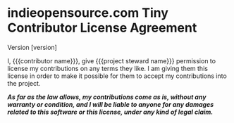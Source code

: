 # indieopensource.com Tiny Contributor License Agreement

Version [version]

I, {{{contributor name}}}, give {{{project steward name}}} permission to license my contributions on any terms they like.  I am giving them this license in order to make it possible for them to accept my contributions into the project.

***As far as the law allows, my contributions come as is, without any warranty or condition, and I will be liable to anyone for any damages related to this software or this license, under any kind of legal claim.***
